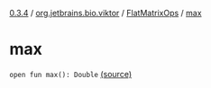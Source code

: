 [0.3.4](../../index.md) / [org.jetbrains.bio.viktor](../index.md) / [FlatMatrixOps](index.md) / [max](.)

# max

`open fun max(): Double` [(source)](https://github.com/JetBrains-Research/viktor/blob/0.3.4/src/main/kotlin/org/jetbrains/bio/viktor/StridedMatrix.kt#L86)